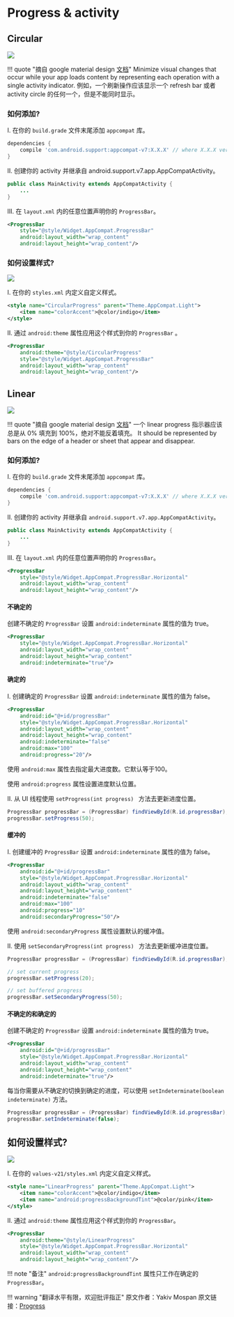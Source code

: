 # Progress & activity

## Circular

![](../images/circular-progress-1.gif)

!!! quote "摘自 google material design [文档](http://www.google.com/design/spec/components/progress-activity.html#)"
     Minimize visual changes that occur while your app loads content by representing each operation with a single activity indicator. 例如，一个刷新操作应该显示一个 refresh bar 或者 activity circle 的任何一个，但是不能同时显示。

### 如何添加?

I. 在你的 `build.grade` 文件末尾添加 `appcompat` 库。

```groovy
dependencies {
    compile 'com.android.support:appcompat-v7:X.X.X' // where X.X.X version
}
```

II. 创建你的 activity 并继承自 android.support.v7.app.AppCompatActivity。

```java
public class MainActivity extends AppCompatActivity {
    ...
}
```

III. 在 `layout.xml` 内的任意位置声明你的 `ProgressBar`。

```xml
<ProgressBar
    style="@style/Widget.AppCompat.ProgressBar"
    android:layout_width="wrap_content"
    android:layout_height="wrap_content"/>
```

### 如何设置样式?

![](../images/circular-progress-2.gif)

I. 在你的 `styles.xml` 内定义自定义样式。

```xml
<style name="CircularProgress" parent="Theme.AppCompat.Light">
    <item name="colorAccent">@color/indigo</item>
</style>
```

II. 通过 `android:theme` 属性应用这个样式到你的 `ProgressBar` 。

```xml
<ProgressBar
    android:theme="@style/CircularProgress"
    style="@style/Widget.AppCompat.ProgressBar"
    android:layout_width="wrap_content"
    android:layout_height="wrap_content"/>
```

## Linear

![](../images/linear-progress-1.gif)

!!! quote "摘自 google material design [文档](http://www.google.com/design/spec/components/progress-activity.html#)"
    一个 linear progress 指示器应该总是从 0% 填充到 100%，绝对不能反着填充。 It should be represented by bars on the edge of a header or sheet that appear and disappear.

### 如何添加?

I. 在你的 `build.grade` 文件末尾添加 `appcompat` 库。

```groovy
dependencies {
    compile 'com.android.support:appcompat-v7:X.X.X' // where X.X.X version
}
```

II. 创建你的 activity 并继承自 `android.support.v7.app.AppCompatActivity`。

```java
public class MainActivity extends AppCompatActivity {
    ...
}
```

III. 在 `layout.xml` 内的任意位置声明你的 `ProgressBar`。

```xml
<ProgressBar
    style="@style/Widget.AppCompat.ProgressBar.Horizontal"
    android:layout_width="wrap_content"
    android:layout_height="wrap_content"/>
```

#### 不确定的

创建不确定的 `ProgressBar` 设置 `android:indeterminate` 属性的值为 true。

```xml
<ProgressBar
    style="@style/Widget.AppCompat.ProgressBar.Horizontal"
    android:layout_width="wrap_content"
    android:layout_height="wrap_content"
    android:indeterminate="true"/>
```

#### 确定的

I. 创建确定的 `ProgressBar` 设置 `android:indeterminate` 属性的值为 false。

```xml
<ProgressBar
    android:id="@+id/progressBar"
    style="@style/Widget.AppCompat.ProgressBar.Horizontal"
    android:layout_width="wrap_content"
    android:layout_height="wrap_content"
    android:indeterminate="false"
    android:max="100"
    android:progress="20"/>
```

使用 `android:max` 属性去指定最大进度数。它默认等于100。

使用 `android:progress` 属性设置进度默认位置。

II. 从 UI 线程使用 `setProgress(int progress) ` 方法去更新进度位置。

```java
ProgressBar progressBar = (ProgressBar) findViewById(R.id.progressBar);
progressBar.setProgress(50);
```

#### 缓冲的

I. 创建缓冲的 `ProgressBar` 设置 `android:indeterminate` 属性的值为 false。

```xml
<ProgressBar
    android:id="@+id/progressBar"
    style="@style/Widget.AppCompat.ProgressBar.Horizontal"
    android:layout_width="wrap_content"
    android:layout_height="wrap_content"
    android:indeterminate="false"
    android:max="100"
    android:progress="10"
    android:secondaryProgress="50"/>
```

使用 `android:secondaryProgress` 属性设置默认的缓冲值。

II. 使用 `setSecondaryProgress(int progress) ` 方法去更新缓冲进度位置。

```java
ProgressBar progressBar = (ProgressBar) findViewById(R.id.progressBar);

// set current progress
progressBar.setProgress(20);

// set buffered progress
progressBar.setSecondaryProgress(50);
```

#### 不确定的和确定的

创建不确定的 `ProgressBar` 设置 `android:indeterminate` 属性的值为 true。

```xml
<ProgressBar
    android:id="@+id/progressBar"
    style="@style/Widget.AppCompat.ProgressBar.Horizontal"
    android:layout_width="wrap_content"
    android:layout_height="wrap_content"
    android:indeterminate="true"/>
```

每当你需要从不确定的切换到确定的进度，可以使用 `setIndeterminate(boolean indeterminate)` 方法。

```java
ProgressBar progressBar = (ProgressBar) findViewById(R.id.progressBar);
progressBar.setIndeterminate(false);
```

## 如何设置样式?

![](../images/linear-progress-1.gif)

I. 在你的 `values-v21/styles.xml` 内定义自定义样式。

```xml
<style name="LinearProgress" parent="Theme.AppCompat.Light">
    <item name="colorAccent">@color/indigo</item>
    <item name="android:progressBackgroundTint">@color/pink</item>
</style>
```

II. 通过 `android:theme` 属性应用这个样式到你的 `ProgressBar`。

```xml
<ProgressBar
    android:theme="@style/LinearProgress"
    style="@style/Widget.AppCompat.ProgressBar.Horizontal"
    android:layout_width="wrap_content"
    android:layout_height="wrap_content"/>
```

!!! note "备注"
    `android:progressBackgroundTint` 属性只工作在确定的 `ProgressBar`。


!!! warning "翻译水平有限，欢迎批评指正"
    原文作者：Yakiv Mospan
    原文链接：[Progress](https://materialdoc.com/components/progress)
